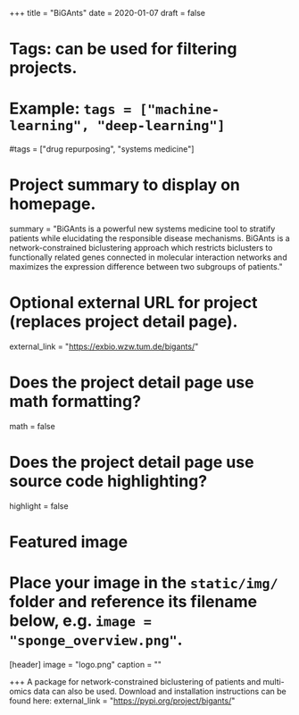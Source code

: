 +++
title = "BiGAnts"
date = 2020-01-07
draft = false

# Tags: can be used for filtering projects.
# Example: `tags = ["machine-learning", "deep-learning"]`
#tags = ["drug repurposing", "systems medicine"]

# Project summary to display on homepage.
summary = "BiGAnts is a powerful new systems medicine tool to stratify patients while elucidating the responsible disease mechanisms. BiGAnts is a network-constrained biclustering approach which restricts biclusters to functionally related genes connected in molecular interaction networks and maximizes the expression difference between two subgroups of patients."

# Optional external URL for project (replaces project detail page).
external_link = "https://exbio.wzw.tum.de/bigants/"

# Does the project detail page use math formatting?
math = false

# Does the project detail page use source code highlighting?
highlight = false

# Featured image
# Place your image in the `static/img/` folder and reference its filename below, e.g. `image = "sponge_overview.png"`.
[header]
image = "logo.png"
caption = ""

+++
A package for network-constrained biclustering of patients and multi-omics data can also be used. Download and installation instructions can be found here:
external_link = "https://pypi.org/project/bigants/"
